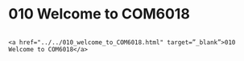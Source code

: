 # 010 Welcome to COM6018

```{admonition} Click link below to view slides in new tab

<a href="../../010_welcome_to_COM6018.html" target=”_blank”>010 Welcome to COM6018</a>

```
